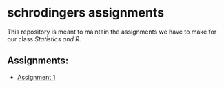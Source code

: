 # schrodingers assignments

This repository is meant to maintain the assignments we have to make for our class *Statistics and R*.

## Assignments:

+ [Assignment 1](https://github.com/hr-bowero/schrodingers-assignments/blob/master/assignment_1/assignment_1.Rmd)
